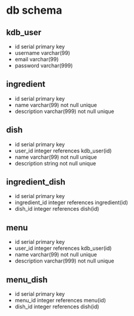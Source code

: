 
# db schema

## kdb_user
- id serial primary key
- username varchar(99)
- email varchar(99)
- password varchar(999)

## ingredient
- id serial primary key 
- name varchar(99) not null unique
- description varchar(999) not null unique

## dish
- id serial primary key 
- user_id integer references kdb_user(id)
- name varchar(99) not null unique
- description string not null unique

## ingredient_dish
- id serial primary key 
- ingredient_id integer references ingredient(id)
- dish_id integer references dish(id)

## menu
- id serial primary key 
- user_id integer references kdb_user(id)
- name varchar(99) not null unique
- description varchar(999) not null unique

 ## menu_dish
 - id serial primary key 
 - menu_id integer references menu(id)
 - dish_id integer references dish(id)